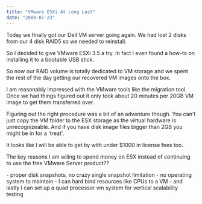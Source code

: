 ```yaml
---
title: "VMware ESXi At Long Last"
date: "2008-07-23"
---
```


Today we finally got our Dell VM server going again. We had lost 2 disks from our 4 disk RAID5 so we needed to reinstall.

So I decided to give VMware ESXi 3.5 a try. In fact I even found a how-to on installing it to a bootable USB stick.

So now our RAID volume is totally dedicated to VM storage and we spent the rest of the day getting our recovered VM images onto the box.

I am reasonably impressed with the VMware tools like the migration tool. Once we had things figured out it only took about 20 minutes per 20GB VM image to get them transferred over.

Figuring out the right procedure was a bit of an adventure though. You can't just copy the VM folder to the ESX storage as the virtual hardware is unrecognizeable. And if you have disk image files bigger than 2GB you might be in for a 'treat'.

It looks like I will be able to get by with under $1000 in license fees too.

The key reasons I am wiling to spend money on ESX instead of continuing to use the free VMware Server product??

\- proper disk snapshots, no crazy single snapshot limitation - no operating system to maintain - I can hard bind resources like CPUs to a VM - and lastly I can set up a quad processor vm system for vertical scalability testing
